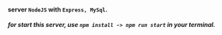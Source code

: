 #### server `NodeJS` with `Express, MySql`. 
##### for start this server, use `npm install -> npm run start` in your terminal.
